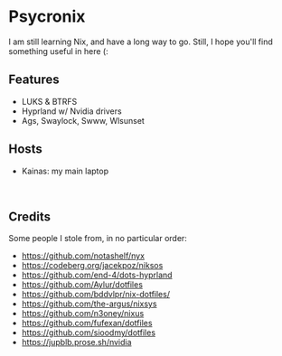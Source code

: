 # Psycronix

I am still learning Nix, and have a long way to go. Still, I hope you'll find something useful in here (:

## Features

- LUKS & BTRFS
- Hyprland w/ Nvidia drivers
- Ags, Swaylock, Swww, Wlsunset

## Hosts

- Kainas: my main laptop

<br>

## Credits

Some people I stole from, in no particular order:

- https://github.com/notashelf/nyx
- https://codeberg.org/jacekpoz/niksos
- https://github.com/end-4/dots-hyprland
- https://github.com/Aylur/dotfiles
- https://github.com/bddvlpr/nix-dotfiles/
- https://github.com/the-argus/nixsys
- https://github.com/n3oney/nixus
- https://github.com/fufexan/dotfiles
- https://github.com/sioodmy/dotfiles
- https://jupblb.prose.sh/nvidia
